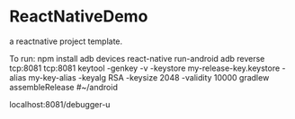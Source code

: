 # ReactNativeDemo

a reactnative project template.

To run:
npm install
adb devices
react-native run-android
adb reverse tcp:8081 tcp:8081
keytool -genkey -v -keystore my-release-key.keystore  -alias my-key-alias -keyalg RSA -keysize 2048 -validity 10000
gradlew assembleRelease						#~/android


localhost:8081/debugger-u